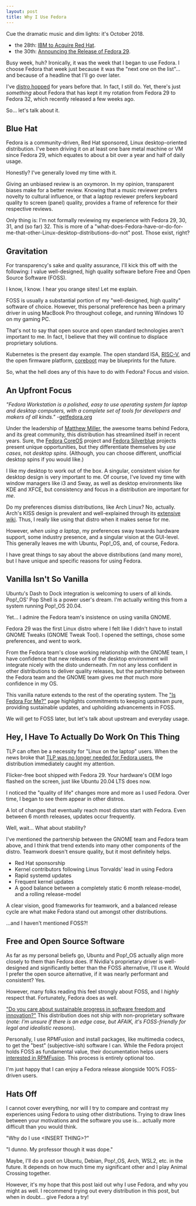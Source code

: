 ```yaml
---
layout: post
title: Why I Use Fedora
---
```


Cue the dramatic music and dim lights: it's October 2018.

- the 28th: [IBM to Acquire Red Hat](https://newsroom.ibm.com/2018-10-28-IBM-To-Acquire-Red-Hat-Completely-Changing-The-Cloud-Landscape-And-Becoming-Worlds-1-Hybrid-Cloud-Provider).
- the 30th: [Announcing the Release of Fedora 29](https://fedoramagazine.org/announcing-fedora-29/).

Busy week, huh?
Ironically, it was the week that I began to use Fedora.
I choose Fedora that week just because it was the "next one on the list"... and because of a headline that I'll go over later.

I've [distro hopped](https://www.reddit.com/r/DistroHopping/) for years before that.
In fact, I still do.
Yet, there's just *something* about Fedora that has kept it my rotation from Fedora 29 to Fedora 32, which recently released a few weeks ago.

So... let's talk about it.

## Blue Hat

Fedora is a community-driven, Red Hat sponsored, Linux desktop-oriented distribution.
I've been driving it on at least one bare metal machine or VM since Fedora 29, which equates to about a bit over a year and half of daily usage.

Honestly?
I've generally loved my time with it.

Giving an unbiased review is an oxymoron.
In my opinion, transparent biases make for a better review.
Knowing that a music reviewer prefers novelty to cultural influence, or that a laptop reviewer prefers keyboard quality to screen (panel) quality, provides a frame of reference for their respective reviews.

Only thing is: I'm not formally reviewing my experience with Fedora 29, 30, 31, and (so far) 32.
This is more of a "what-does-Fedora-have-or-do-for-me-that-other-Linux-desktop-distributions-do-not" post.
Those exist, right?

## Gravitation

For transparency's sake and quality assurance, I'll kick this off with the following: I value well-designed, high quality software before Free and Open Source Software (FOSS).

I know, I know.
I hear you orange sites!
Let me explain.

FOSS is usually a substantial portion of my "well-designed, high quality" software of choice.
However, this personal preference has been a primary driver in using MacBook Pro throughout college, and running Windows 10 on my gaming PC.

That's not to say that open source and open standard technologies aren't important to me.
In fact, I believe that they will continue to displace proprietary solutions.

Kubernetes is the present day example.
The open standard ISA, [RISC-V](https://en.wikipedia.org/wiki/RISC-V), and the open firmware platform, [coreboot](https://www.coreboot.org/) may be blueprints for the future.

So, what the hell does any of this have to do with Fedora?
Focus and vision.

## An Upfront Focus

*"Fedora Workstation is a polished, easy to use operating system for laptop and desktop computers, with a complete set of tools for developers and makers of all kinds."* -[getfedora.org](https://getfedora.org/)

Under the leadership of [Matthew Miller](https://twitter.com/mattdm), the awesome teams behind Fedora, and its great community, this distribution has streamlined itself in recent years.
Sure, the [Fedora CoreOS](https://getfedora.org/en/coreos) project and [Fedora Silverblue](https://silverblue.fedoraproject.org/) projects present unique opportunities, but they differentiate themselves by *use cases*, not *desktop spins*.
(Although, you can choose different, unofficial desktop spins if you would like.)

I like my desktop to work out of the box.
A singular, consistent vision for desktop design is very important to me.
Of course, I've loved my time with window managers like i3 and Sway, as well as desktop environments like KDE and XFCE, but consistency and focus in a distribution are important for *me*.

Do my preferences dismiss distributions, like Arch Linux?
No, actually.
Arch's KISS design is prevalent and well-explained through its [extensive wiki](https://wiki.archlinux.org/).
Thus, I really like using that distro when it makes sense for me.

However, *when using a laptop*, my preferences sway towards hardware support, some industry presence, and a singular vision at the GUI-level.
This generally leaves me with Ubuntu, Pop!\_OS, and, of course, Fedora.

I have great things to say about the above distributions (and many more), but I have unique and specific reasons for using Fedora.

## Vanilla Isn't So Vanilla

Ubuntu's Dash to Dock integration is welcoming to users of all kinds.
Pop!\_OS' Pop Shell is a power user's dream.
I'm actually writing this from a system running Pop!\_OS 20.04.

Yet... I admire the Fedora team's insistence on using vanilla GNOME.

Fedora 29 was the first Linux distro where I felt like I didn't have to install GNOME Tweaks (GNOME Tweak Tool).
I opened the settings, chose some preferences, and went to work.

From the Fedora team's close working relationship with the GNOME team, I have confidence that new releases of the desktop environment will integrate nicely with the disto underneath.
I'm not any less confident in other distributions to deliver quality releases, but the partnership between the Fedora team and the GNOME team gives me *that* much more confidence in my OS.

This vanilla nature extends to the rest of the operating system.
The ["Is Fedora For Me?"](https://fedoraproject.org/wiki/Is_Fedora_For_Me) page highlights commitments to keeping upstream pure, providing sustainable updates, and upholding advancements in FOSS.

We will get to FOSS later, but let's talk about upstream and everyday usage.

## Hey, I Have To Actually Do Work On This Thing

TLP can often be a necessity for "Linux on the laptop" users.
When the news broke that [TLP was no longer needed for Fedora users](https://www.omgubuntu.co.uk/2018/02/better-battery-life-on-fedora-linux), the distribution immediately caught my attention.

Flicker-free boot shipped with Fedora 29.
Your hardware's OEM logo flashed on the screen, just like Ubuntu 20.04 LTS does now.

I noticed the "quality of life" changes more and more as I used Fedora.
Over time, I began to see them appear in other distros.

A lot of changes that eventually reach most distros start with Fedora.
Even between 6 month releases, updates occur frequently.

Well, wait...
What about stability?

I've mentioned the partnership between the GNOME team and Fedora team above, and I think that trend extends into many other components of the distro.
Teamwork doesn't ensure quality, but it most definitely helps.

- Red Hat sponsorship
- Kernel contributors following Linus Torvalds' lead in using Fedora
- Rapid systemd updates
- Frequent kernel updates
- A good balance between a completely static 6 month release-model, and a rolling release-model

A clear vision, good frameworks for teamwork, and a balanced release cycle are what make Fedora stand out amongst other distributions.

...and I haven't mentioned FOSS?!

## Free and Open Source Software

As far as my personal beliefs go, Ubuntu and Pop!\_OS actually align more closely to them than Fedora does.
If Nvidia's proprietary driver is well-designed and significantly better than the FOSS alternative, I'll use it.
Would I prefer the open source alternative, if it was nearly performant and consistent?
Yes.

However, many folks reading this feel strongly about FOSS, and I *highly* respect that.
Fortunately, Fedora does as well.

["Do you care about sustainable progress in software freedom and innovation?"](https://fedoraproject.org/wiki/Is_Fedora_For_Me)
This distribution does not ship with non-proprietary software (*note: I'm unsure if there is an edge case, but AFAIK, it's FOSS-friendly for legal and idealistic reasons*).

Personally, I use RPMFusion and install packages, like multimedia codecs, to get the "best" (subjective-ish) software I can.
While the Fedora project holds FOSS as fundamental value, their documentation helps users [interested in RPMFusion](https://docs.fedoraproject.org/en-US/quick-docs/setup_rpmfusion/).
This process is entirely optional too.

I'm just happy that I can enjoy a Fedora release alongside 100% FOSS-driven users.

## Hats Off

I cannot cover everything, nor will I try to compare and contrast my experiences using Fedora to using other distributions.
Trying to draw lines between your motivations and the software you use is... actually more difficult than you would think.

"Why do I use \<INSERT THING\>?"

"I dunno. My professor though it was dope."

Maybe, I'll do a post on Ubuntu, Debian, Pop!\_OS, Arch, WSL2, etc. in the future.
It depends on how much time my significant other and I play Animal Crossing together.

However, it's my hope that this post laid out why I use Fedora, and why you might as well.
I recommend trying out every distribution in this post, but when in doubt... give Fedora a try!

